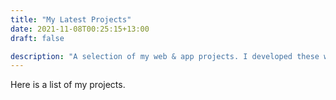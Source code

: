 ```yaml
---
title: "My Latest Projects"
date: 2021-11-08T00:25:15+13:00
draft: false

description: "A selection of my web & app projects. I developed these with clarity, utility, speed and/or fun in mind. Contact me for your next project today."
---
```


Here is a list of my projects.